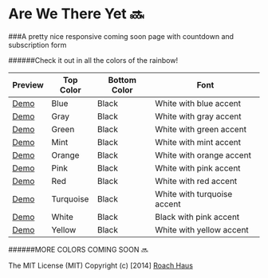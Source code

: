 Are We There Yet 🔜 
================

###A pretty nice responsive coming soon page with countdown and subscription form

######Check it out in all the colors of the rainbow!

Preview | Top Color | Bottom Color | Font 
--------- | ------------ | ------ | -----
[Demo](http://htmlpreview.github.io/?https://github.com/roachhd/are-we-there-yet/blob/master/blue.html) | Blue | Black | White with blue accent
[Demo](http://htmlpreview.github.io/?https://github.com/roachhd/are-we-there-yet/blob/master/gray.html) | Gray | Black | White with gray accent
[Demo](http://htmlpreview.github.io/?https://github.com/roachhd/are-we-there-yet/blob/master/green.html) | Green |Black | White with green accent
[Demo](http://htmlpreview.github.io/?https://github.com/roachhd/are-we-there-yet/blob/master/mint.html) | Mint | Black | White with mint accent
[Demo](http://htmlpreview.github.io/?https://github.com/roachhd/are-we-there-yet/blob/master/orange.html) | Orange | Black | White with orange accent
[Demo](http://htmlpreview.github.io/?https://github.com/roachhd/are-we-there-yet/blob/master/pink.html) | Pink | Black | White with pink accent
[Demo](http://htmlpreview.github.io/?https://github.com/roachhd/are-we-there-yet/blob/master/red.html) | Red | Black | White with red accent
[Demo](http://htmlpreview.github.io/?https://github.com/roachhd/are-we-there-yet/blob/master/turquoise.html) | Turquoise | Black | White with turquoise accent
[Demo](http://htmlpreview.github.io/?https://github.com/roachhd/are-we-there-yet/blob/master/white.html) | White | Black | Black with pink accent
[Demo](http://htmlpreview.github.io/?https://github.com/roachhd/are-we-there-yet/blob/master/yellow.html) |  Yellow |Black | White with yellow accent

######MORE COLORS COMING SOON 🔜

The MIT License (MIT)
Copyright (c) [2014] [Roach Haus](roachhd.com)




